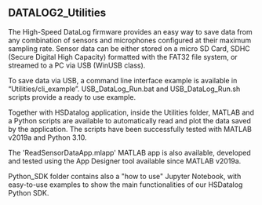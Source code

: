 ## __DATALOG2_Utilities__


The High-Speed DataLog firmware provides an easy way to save data from any combination 
of sensors and microphones configured at their maximum sampling rate.
Sensor data can be either stored on a micro SD Card, SDHC (Secure Digital High Capacity) 
formatted with the FAT32 file system, or streamed to a PC via USB (WinUSB class).

To save data via USB, a command line interface example is available in 
“Utilities/cli_example”.
USB_DataLog_Run.bat and USB_DataLog_Run.sh scripts provide a ready to use example.

Together with HSDatalog application, inside the Utilities folder, MATLAB and a Python 
scripts are available to automatically read and plot the data saved by the application. 
The scripts have been successfully tested with MATLAB v2019a and Python 3.10. 

The 'ReadSensorDataApp.mlapp' MATLAB app is also available, developed and tested using the 
App Designer tool available since MATLAB v2019a.

Python_SDK folder contains also a "how to use" Jupyter Notebook, with easy-to-use examples
to show the main functionalities of our HSDatalog Python SDK.
